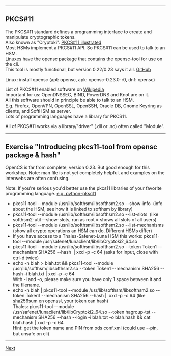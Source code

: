 -----------------------------
## PKCS#11
The PKCS#11 standard defines a programming interface to create and
manipulate cryptographic tokens.\
Also known as "Cryptoki".
[PKCS#11 illustrated](https://github.com/tpm2-software/tpm2-pkcs11/blob/master/docs/illustrations/pkcs11_api_classification.png)\
Most HSMs implement a PKCS#11 API. So PKCS#11 can be used to talk to
an HSM.\
Linuxes have the opensc package that contains the opensc-tool for use on
the cli.\
This tool is mostly functional, but version 0.22/0.23 says it all.
[GitHub](https://github.com/OpenSC/OpenSC)

Linux: install opensc (apt: opensc, apk: opensc-0.23.0-r0, dnf: opensc)

List of PKCS#11 enabled software on [Wikipedia](https://en.wikipedia.org/wiki/List_of_applications_using_PKCS_11)\
Important for us: OpenDNSSEC, BIND, PowerDNS and Knot are on it.\
All this software should in principle be able to talk to an HSM.\
E.g. Firefox, OpenVPN, OpenSSL, OpenSSH, Oracle DB, Gnome Keyring as
clients, and SoftHSM as server.\
Lots of programming languages have a library for PKCS11.

All of PKCS#11 works via a library/"driver" (.dll or .so) often called
"Module".

-----------------
## Exercise "Introducing pkcs11-tool from opensc package & hash"
OpenCS is far from complete, version 0.23. But good enough for this
workshop. Note: man file is not yet completely helpful, and examples 
on the interwebs are often confusing.

Note: If you're serious you'd better use the pkcs11 libraries
of your favorite programming language. [e.g. python-pksc11](https://python-pkcs11.readthedocs.io/en/latest/)


-   pkcs11-tool --module /usr/lib/softhsm/libsofthsm2.so --show-info 
    (info about the HSM, see how it is linked to softhsm by library)
-   pkcs11-tool --module /usr/lib/softhsm/libsofthsm2.so --list-slots 
    (like softhsm2-util --show-slots, run as root = shows all slots of
    all users)
-   pkcs11-tool --module /usr/lib/softhsm/libsofthsm2.so
    --list-mechanisms (show all crypto operations an HSM can do.
    Different HSMs differ)
-   If you have access to a Thales-Safenet-Luna HSM this works:
    pkcs11-tool --module
    /usr/safenet/lunaclient/lib/libCryptoki2_64.so
-   pkcs11-tool --module /usr/lib/softhsm/libsofthsm2.so --token
    Token1 --mechanism SHA256 --hash  | xxd -p -c 64 (asks for input,
    close with ctrl-d twice)
-   echo -n blah > blah.txt && pkcs11-tool --module
    /usr/lib/softhsm/libsofthsm2.so --token Token1 --mechanism SHA256
    --hash -i blah.txt | xxd -p -c 64\
    With -i and -o, please make sure you have only 1 space between it
    and the filename.
-   echo -n blah | pkcs11-tool --module
    /usr/lib/softhsm/libsofthsm2.so --token Token1 --mechanism SHA256
    --hash |  xxd -p -c 64 (like sha256sum en openssl, your token can
    hash)\
    Thales: pkcs11-tool --module
    /usr/safenet/lunaclient/lib/libCryptoki2\_64.so --token hagroup-tst
    --mechanism SHA256 --hash --login -i blah.txt -o blah.hash && cat
    blah.hash | xxd -p -c 64\
    Hint: get the token name and PIN from ods conf.xml (could use
    --pin, but unsafe on cli)

-----------------
[Next](https://github.com/niek-sidn/hsm_workshop/blob/main/Slide15.md)
